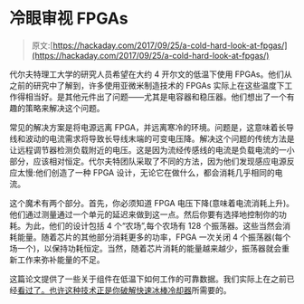 # 冷眼审视 FPGAs

> 原文:[https://hackaday.com/2017/09/25/a-cold-hard-look-at-fpgas/](https://hackaday.com/2017/09/25/a-cold-hard-look-at-fpgas/)

代尔夫特理工大学的研究人员希望在大约 4 开尔文的低温下使用 FPGAs。他们从之前的研究中了解到，许多使用亚微米制造技术的 FPGAs 实际上在这些温度下工作得相当好。是其他元件出了问题——尤其是电容器和稳压器。他们想出了一个有趣的策略来解决这个问题。

常见的解决方案是将电源远离 FPGA，并远离寒冷的环境。问题是，这意味着长导线和波动的电流需求将导致长导线末端的可变电压降。解决这个问题的传统方法是让远程调节器检测负载附近的电压。这是因为流经传感线的电流是负载电流的一小部分，应该相对恒定。代尔夫特团队采取了不同的方法，因为他们发现感应电源反应太慢:他们创造了一种 FPGA 设计，无论它在做什么，都会消耗几乎相同的电流。

这个魔术有两个部分。首先，你必须知道 FPGA 电压下降(意味着电流消耗上升)。他们通过测量通过一个单元的延迟来做到这一点。然后你要有选择地控制你的功耗。为此，他们的设计包括 4 个“农场”,每个农场有 128 个振荡器。这些当然会消耗能量。随着芯片的其他部分消耗更多的功率，FPGA 一次关闭 4 个振荡器(每个场一个)，以保持功耗恒定。当然，随着芯片消耗的能量越来越少，振荡器就会重新工作来弥补能量的不足。

这篇论文提供了一些关于组件在低温下如何工作的可靠数据。我们实际上在之前已经[看过了。也许这种技术正是你破解](https://hackaday.com/2012/07/22/measuring-how-components-react-to-extremely-cold-temperatures/)[快速冰棒冷却器](https://hackaday.com/2012/06/21/hot-enough-for-ya-super-cold-cocktail-pops-will-help/)所需要的。